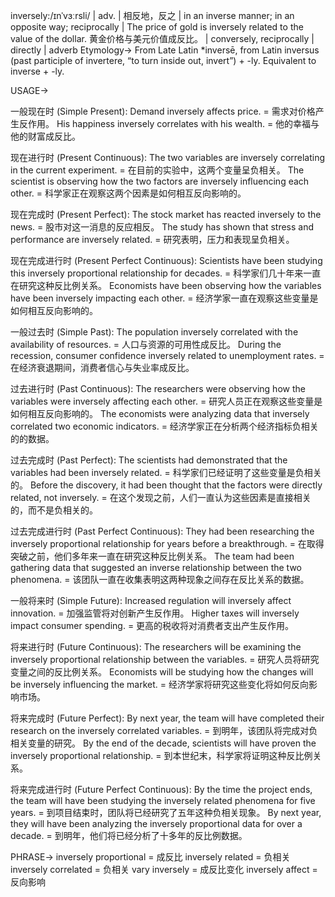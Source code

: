 inversely:/ɪnˈvɜːrsli/ | adv. | 相反地，反之 | in an inverse manner; in an opposite way; reciprocally | The price of gold is inversely related to the value of the dollar.  黄金价格与美元价值成反比。 |  conversely, reciprocally | directly | adverb
Etymology->
From Late Latin *inversē, from Latin inversus (past participle of invertere, “to turn inside out, invert”) + -ly. Equivalent to inverse + -ly.

USAGE->

一般现在时 (Simple Present):
Demand inversely affects price. = 需求对价格产生反作用。
His happiness inversely correlates with his wealth. = 他的幸福与他的财富成反比。

现在进行时 (Present Continuous):
The two variables are inversely correlating in the current experiment. = 在目前的实验中，这两个变量呈负相关。
The scientist is observing how the two factors are inversely influencing each other. = 科学家正在观察这两个因素是如何相互反向影响的。

现在完成时 (Present Perfect):
The stock market has reacted inversely to the news. = 股市对这一消息的反应相反。
The study has shown that stress and performance are inversely related. = 研究表明，压力和表现呈负相关。

现在完成进行时 (Present Perfect Continuous):
Scientists have been studying this inversely proportional relationship for decades. = 科学家们几十年来一直在研究这种反比例关系。
Economists have been observing how the variables have been inversely impacting each other. = 经济学家一直在观察这些变量是如何相互反向影响的。

一般过去时 (Simple Past):
The population inversely correlated with the availability of resources. = 人口与资源的可用性成反比。
During the recession, consumer confidence inversely related to unemployment rates. = 在经济衰退期间，消费者信心与失业率成反比。

过去进行时 (Past Continuous):
The researchers were observing how the variables were inversely affecting each other. = 研究人员正在观察这些变量是如何相互反向影响的。
The economists were analyzing data that inversely correlated two economic indicators. = 经济学家正在分析两个经济指标负相关的的数据。

过去完成时 (Past Perfect):
The scientists had demonstrated that the variables had been inversely related. = 科学家们已经证明了这些变量是负相关的。
Before the discovery, it had been thought that the factors were directly related, not inversely. = 在这个发现之前，人们一直认为这些因素是直接相关的，而不是负相关的。

过去完成进行时 (Past Perfect Continuous):
They had been researching the inversely proportional relationship for years before a breakthrough. = 在取得突破之前，他们多年来一直在研究这种反比例关系。
The team had been gathering data that suggested an inverse relationship between the two phenomena. = 该团队一直在收集表明这两种现象之间存在反比关系的数据。


一般将来时 (Simple Future):
Increased regulation will inversely affect innovation. = 加强监管将对创新产生反作用。
Higher taxes will inversely impact consumer spending. = 更高的税收将对消费者支出产生反作用。

将来进行时 (Future Continuous):
The researchers will be examining the inversely proportional relationship between the variables. = 研究人员将研究变量之间的反比例关系。
Economists will be studying how the changes will be inversely influencing the market. = 经济学家将研究这些变化将如何反向影响市场。

将来完成时 (Future Perfect):
By next year, the team will have completed their research on the inversely correlated variables. = 到明年，该团队将完成对负相关变量的研究。
By the end of the decade, scientists will have proven the inversely proportional relationship. = 到本世纪末，科学家将证明这种反比例关系。

将来完成进行时 (Future Perfect Continuous):
By the time the project ends, the team will have been studying the inversely related phenomena for five years. = 到项目结束时，团队将已经研究了五年这种负相关现象。
By next year, they will have been analyzing the inversely proportional data for over a decade. = 到明年，他们将已经分析了十多年的反比例数据。


PHRASE->
inversely proportional = 成反比
inversely related = 负相关
inversely correlated = 负相关
vary inversely = 成反比变化
inversely affect = 反向影响
